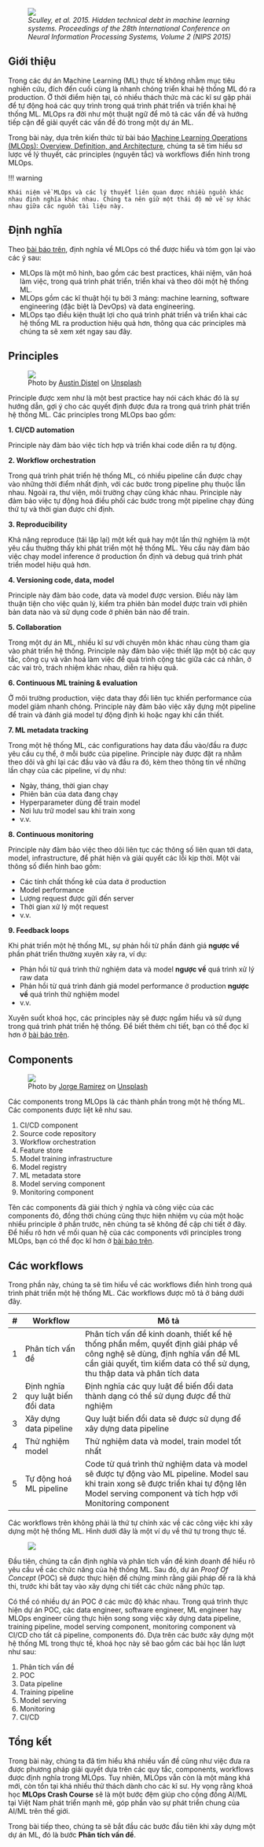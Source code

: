 <figure>
    <img src="../../../assets/images/mlops-crash-course/tong-quan-he-thong/tong-quan-mlops/ml-system-in-production.png" loading="lazy"/>
    <figcaption><i>Sculley, et al. 2015. Hidden technical debt in machine learning systems. Proceedings of the 28th International Conference on Neural Information Processing Systems, Volume 2 (NIPS 2015)</i></figcaption>
</figure>

## Giới thiệu

Trong các dự án Machine Learning (ML) thực tế không nhằm mục tiêu nghiên cứu, đích đến cuối cùng là nhanh chóng triển khai hệ thống ML đó ra production. Ở thời điểm hiện tại, có nhiều thách thức mà các kĩ sư gặp phải để tự động hoá các quy trình trong quá trình phát triển và triển khai hệ thống ML. MLOps ra đời như một thuật ngữ để mô tả các vấn đề và hướng tiếp cận để giải quyết các vấn đề đó trong một dự án ML.

Trong bài này, dựa trên kiến thức từ bài báo [Machine Learning Operations (MLOps): Overview, Definition, and Architecture][mlops-paper], chúng ta sẽ tìm hiểu sơ lược về lý thuyết, các principles (nguyên tắc) và workflows điển hình trong MLOps.

!!! warning

    Khái niệm về MLOps và các lý thuyết liên quan được nhiều nguồn khác nhau định nghĩa khác nhau. Chúng ta nên giữ một thái độ mở về sự khác nhau giữa các nguồn tài liệu này.

## Định nghĩa

Theo [bài báo trên][mlops-paper], định nghĩa về MLOps có thể được hiểu và tóm gọn lại vào các ý sau:

- MLOps là một mô hình, bao gồm các best practices, khái niệm, văn hoá làm việc, trong quá trình phát triển, triển khai và theo dõi một hệ thống ML.
- MLOps gồm các kĩ thuật hội tụ bởi 3 mảng: machine learning, software engineering (đặc biệt là DevOps) và data engineering.
- MLOps tạo điều kiện thuật lợi cho quá trình phát triển và triển khai các hệ thống ML ra production hiệu quả hơn, thông qua các principles mà chúng ta sẽ xem xét ngay sau đây.

## Principles

<figure>
    <img src="../../../assets/images/mlops-crash-course/tong-quan-he-thong/tong-quan-mlops/principles.jpg" loading="lazy"/>
    <figcaption>Photo by <a href="https://unsplash.com/@austindistel?utm_source=unsplash&utm_medium=referral&utm_content=creditCopyText">Austin Distel</a> on <a href="https://unsplash.com/s/photos/principle?utm_source=unsplash&utm_medium=referral&utm_content=creditCopyText">Unsplash</a></figcaption>
</figure>

Principle được xem như là một best practice hay nói cách khác đó là sự hướng dẫn, gợi ý cho các quyết định được đưa ra trong quá trình phát triển hệ thống ML. Các principles trong MLOps bao gồm:

**1. CI/CD automation**

Principle này đảm bảo việc tích hợp và triển khai code diễn ra tự động.

**2. Workflow orchestration**

Trong quá trình phát triển hệ thống ML, có nhiều pipeline cần được chạy vào những thời điểm nhất định, với các bước trong pipeline phụ thuộc lẫn nhau. Ngoài ra, thư viện, môi trường chạy cũng khác nhau. Principle này đảm bảo việc tự động hoá điều phối các bước trong một pipeline chạy đúng thứ tự và thời gian được chỉ định.

**3. Reproducibility**

Khả năng reproduce (tái lập lại) một kết quả hay một lần thử nghiệm là một yêu cầu thường thấy khi phát triển một hệ thống ML. Yêu cầu này đảm bảo việc chạy model inference ở production ổn định và debug quá trình phát triển model hiệu quả hơn.

**4. Versioning code, data, model**

Principle này đảm bảo code, data và model được version. Điều này làm thuận tiện cho việc quản lý, kiểm tra phiên bản model được train với phiên bản data nào và sử dụng code ở phiên bản nào để train.

**5. Collaboration**

Trong một dự án ML, nhiều kĩ sư với chuyên môn khác nhau cùng tham gia vào phát triển hệ thống. Principle này đảm bảo việc thiết lập một bộ các quy tắc, công cụ và văn hoá làm việc để quá trình cộng tác giữa các cá nhân, ở các vai trò, trách nhiệm khác nhau, diễn ra hiệu quả.

**6. Continuous ML training & evaluation**

Ở môi trường production, việc data thay đổi liên tục khiến performance của model giảm nhanh chóng. Principle này đảm bảo việc xây dựng một pipeline để train và đánh giá model tự động định kì hoặc ngay khi cần thiết.

**7. ML metadata tracking**

Trong một hệ thống ML, các configurations hay data đầu vào/đầu ra được yêu cầu cụ thể, ở mỗi bước của pipeline. Principle này được đặt ra nhằm theo dõi và ghi lại các đầu vào và đầu ra đó, kèm theo thông tin về những lần chạy của các pipeline, ví dụ như:

- Ngày, tháng, thời gian chạy
- Phiên bản của data đang chạy
- Hyperparameter dùng để train model
- Nơi lưu trữ model sau khi train xong
- v.v.

**8. Continuous monitoring**

Principle này đảm bảo việc theo dõi liên tục các thông số liên quan tới data, model, infrastructure, để phát hiện và giải quyết các lỗi kịp thời. Một vài thông số điển hình bao gồm:

- Các tính chất thống kê của data ở production
- Model performance
- Lượng request được gửi đến server
- Thời gian xử lý một request
- v.v.

**9. Feedback loops**

Khi phát triển một hệ thống ML, sự phản hồi từ phần đánh giá **ngược về** phần phát triển thường xuyên xảy ra, ví dụ:

- Phản hồi từ quá trình thử nghiệm data và model **ngược về** quá trình xử lý raw data
- Phản hồi từ quá trình đánh giá model performance ở production **ngược về** quá trình thử nghiệm model
- v.v.

Xuyên suốt khoá học, các principles này sẽ được ngầm hiểu và sử dụng trong quá trình phát triển hệ thống. Để biết thêm chi tiết, bạn có thể đọc kĩ hơn ở [bài báo trên][mlops-paper].

## Components

<figure>
    <img src="../../../assets/images/mlops-crash-course/tong-quan-he-thong/tong-quan-mlops/components.jpg" loading="lazy"/>
    <figcaption>Photo by <a href="https://unsplash.com/@jorgedevs?utm_source=unsplash&utm_medium=referral&utm_content=creditCopyText">Jorge Ramirez</a> on <a href="https://unsplash.com/s/photos/component?utm_source=unsplash&utm_medium=referral&utm_content=creditCopyText">Unsplash</a></figcaption>
</figure>

Các components trong MLOps là các thành phần trong một hệ thống ML. Các components được liệt kê như sau.

1. CI/CD component
1. Source code repository
1. Workflow orchestration
1. Feature store
1. Model training infrastructure
1. Model registry
1. ML metadata store
1. Model serving component
1. Monitoring component

Tên các components đã giải thích ý nghĩa và công việc của các components đó, đồng thời chúng cũng thực hiện nhiệm vụ của một hoặc nhiều principle ở phần trước, nên chúng ta sẽ không đề cập chi tiết ở đây. Để hiểu rõ hơn về mối quan hệ của các components với principles trong MLOps, bạn có thể đọc kĩ hơn ở [bài báo trên][mlops-paper].

## Các workflows

Trong phần này, chúng ta sẽ tìm hiểu về các workflows điển hình trong quá trình phát triển một hệ thống ML. Các workflows được mô tả ở bảng dưới đây.

| #   | Workflow                          | Mô tả                                                                                                                                                                                                  |
| --- | --------------------------------- | ------------------------------------------------------------------------------------------------------------------------------------------------------------------------------------------------------ |
| 1   | Phân tích vấn đề                  | Phân tích vấn đề kinh doanh, thiết kế hệ thống phần mềm, quyết định giải pháp về công nghệ sẽ dùng, định nghĩa vấn đề ML cần giải quyết, tìm kiếm data có thể sử dụng, thu thập data và phân tích data |
| 2   | Định nghĩa quy luật biến đổi data | Định nghĩa các quy luật để biến đổi data thành dạng có thể sử dụng được để thử nghiệm                                                                                                                  |
| 3   | Xây dựng data pipeline            | Quy luật biến đổi data sẽ được sử dụng để xây dựng data pipeline                                                                                                                                       |
| 4   | Thử nghiệm model                  | Thử nghiệm data và model, train model tốt nhất                                                                                                                                                         |
| 5   | Tự động hoá ML pipeline           | Code từ quá trình thử nghiệm data và model sẽ được tự động vào ML pipeline. Model sau khi train xong sẽ được triển khai tự động lên Model serving component và tích hợp với Monitoring component       |

Các workflows trên không phải là thứ tự chính xác về các công việc khi xây dựng một hệ thống ML. Hình dưới đây là một ví dụ về thứ tự trong thực tế.

[//]: # (```mermaid)

[//]: # (flowchart TD)

[//]: # (    n1[Khởi động dự án] --> n2[Định nghĩa vấn đề] --> n3[POC 1] --> n4[POC 2] --> n5[Xây dựng các pipelines] --> n6[Tự động hoá các pipelines] --> n7[Production])

[//]: # (    n3 --Định nghĩa lại<br>vấn đề--> n2)

[//]: # (    n4 --Cập nhật cách<br>biến đổi data--> n2)

[//]: # (    n7 --Cập nhật cách<br>train model--> n2)

[//]: # (```)

<figure>
    <img src="../../../assets/images/mermaid-diagrams/tong-quan-mlops.png" loading="lazy"/>
</figure>

Đầu tiên, chúng ta cần định nghĩa và phân tích vấn đề kinh doanh để hiểu rõ yêu cầu về các chức năng của hệ thống ML. Sau đó, dự án _Proof Of Concept_ (POC) sẽ được thực hiện để chứng minh rằng giải pháp đề ra là khả thi, trước khi bắt tay vào xây dựng chi tiết các chức năng phức tạp.

Có thể có nhiều dự án POC ở các mức độ khác nhau. Trong quá trình thực hiện dự án POC, các data engineer, software engineer, ML engineer hay MLOps engineer cũng thực hiện song song việc xây dựng data pipeline, training pipeline, model serving component, monitoring component và CI/CD cho tất cả pipeline, components đó. Dựa trên các bước xây dựng một hệ thống ML trong thực tế, khoá học này sẽ bao gồm các bài học lần lượt như sau:

1. Phân tích vấn đề
1. POC
1. Data pipeline
1. Training pipeline
1. Model serving
1. Monitoring
1. CI/CD

## Tổng kết

Trong bài này, chúng ta đã tìm hiểu khá nhiều vấn đề cũng như việc đưa ra được phương pháp giải quyết dựa trên các quy tắc, components, workflows được định nghĩa trong MLOps. Tuy nhiên, MLOps vẫn còn là một mảng khá mới, còn tồn tại khá nhiều thử thách dành cho các kĩ sư. Hy vọng rằng khoá học **MLOps Crash Course** sẽ là một bước đệm giúp cho cộng đồng AI/ML tại Việt Nam phát triển mạnh mẽ, góp phần vào sự phát triển chung của AI/ML trên thế giới.

Trong bài tiếp theo, chúng ta sẽ bắt đầu các bước đầu tiên khi xây dựng một dự án ML, đó là bước **Phân tích vấn đề**.

<!-- MARKDOWN LINKS & IMAGES -->

[mlops-paper]: https://arxiv.org/abs/2205.02302
